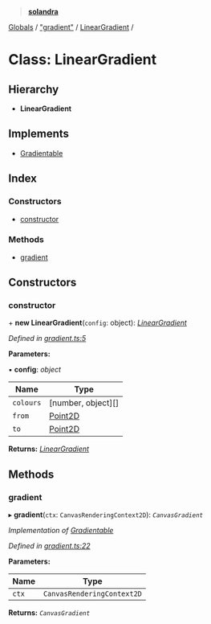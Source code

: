 > **[solandra](../README.md)**

[Globals](../README.md) / ["gradient"](../modules/_gradient_.md) / [LinearGradient](_gradient_.lineargradient.md) /

# Class: LinearGradient

## Hierarchy

* **LinearGradient**

## Implements

* [Gradientable](../interfaces/_scanvas_.gradientable.md)

## Index

### Constructors

* [constructor](_gradient_.lineargradient.md#constructor)

### Methods

* [gradient](_gradient_.lineargradient.md#gradient)

## Constructors

###  constructor

\+ **new LinearGradient**(`config`: object): *[LinearGradient](_gradient_.lineargradient.md)*

*Defined in [gradient.ts:5](https://github.com/jamesporter/solandra/blob/511cfc3/src/lib/gradient.ts#L5)*

**Parameters:**

▪ **config**: *object*

Name | Type |
------ | ------ |
`colours` | [number, object][] |
`from` | [Point2D](../modules/_types_sol_.md#point2d) |
`to` | [Point2D](../modules/_types_sol_.md#point2d) |

**Returns:** *[LinearGradient](_gradient_.lineargradient.md)*

## Methods

###  gradient

▸ **gradient**(`ctx`: `CanvasRenderingContext2D`): *`CanvasGradient`*

*Implementation of [Gradientable](../interfaces/_scanvas_.gradientable.md)*

*Defined in [gradient.ts:22](https://github.com/jamesporter/solandra/blob/511cfc3/src/lib/gradient.ts#L22)*

**Parameters:**

Name | Type |
------ | ------ |
`ctx` | `CanvasRenderingContext2D` |

**Returns:** *`CanvasGradient`*